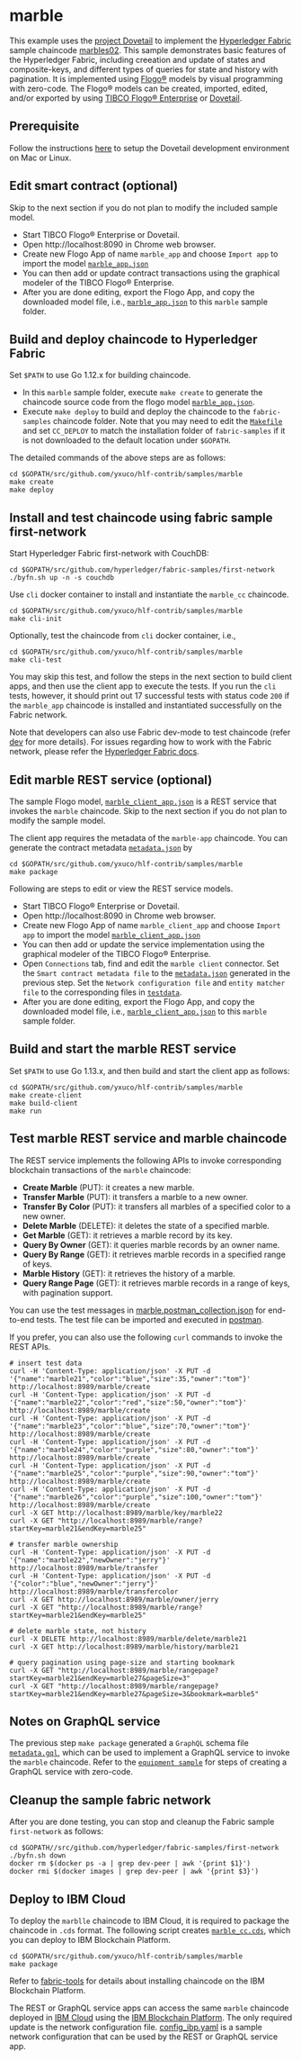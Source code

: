 # marble

This example uses the [project Dovetail](https://tibcosoftware.github.io/dovetail/) to implement the [Hyperledger Fabric](https://www.hyperledger.org/projects/fabric) sample chaincode [marbles02](https://github.com/hyperledger/fabric-samples/tree/release-1.4/chaincode/marbles02).  This sample demonstrates basic features of the Hyperledger Fabric, including creeation and update of states and composite-keys, and different types of queries for state and history with pagination. It is implemented using [Flogo®](https://www.flogo.io/) models by visual programming with zero-code.  The Flogo® models can be created, imported, edited, and/or exported by using [TIBCO Flogo® Enterprise](https://docs.tibco.com/products/tibco-flogo-enterprise-2-8-0) or [Dovetail](https://github.com/TIBCOSoftware/dovetail).

## Prerequisite
Follow the instructions [here](../../development.md) to setup the Dovetail development environment on Mac or Linux.

## Edit smart contract (optional)
Skip to the next section if you do not plan to modify the included sample model.

- Start TIBCO Flogo® Enterprise or Dovetail.
- Open http://localhost:8090 in Chrome web browser.
- Create new Flogo App of name `marble_app` and choose `Import app` to import the model [`marble_app.json`](marble_app.json)
- You can then add or update contract transactions using the graphical modeler of the TIBCO Flogo® Enterprise.
- After you are done editing, export the Flogo App, and copy the downloaded model file, i.e., [`marble_app.json`](marble_app.json) to this `marble` sample folder.

## Build and deploy chaincode to Hyperledger Fabric
Set `$PATH` to use Go 1.12.x for building chaincode.

- In this `marble` sample folder, execute `make create` to generate the chaincode source code from the flogo model [`marble_app.json`](marble_app.json).
- Execute `make deploy` to build and deploy the chaincode to the `fabric-samples` chaincode folder.  Note that you may need to edit the [`Makefile`](Makefile) and set `CC_DEPLOY` to match the installation folder of `fabric-samples` if it is not downloaded to the default location under `$GOPATH`.

The detailed commands of the above steps are as follows:
```
cd $GOPATH/src/github.com/yxuco/hlf-contrib/samples/marble
make create
make deploy
```

## Install and test chaincode using fabric sample first-network
Start Hyperledger Fabric first-network with CouchDB:
```
cd $GOPATH/src/github.com/hyperledger/fabric-samples/first-network
./byfn.sh up -n -s couchdb
```
Use `cli` docker container to install and instantiate the `marble_cc` chaincode.
```
cd $GOPATH/src/github.com/yxuco/hlf-contrib/samples/marble
make cli-init
```

Optionally, test the chaincode from `cli` docker container, i.e.,
```
cd $GOPATH/src/github.com/yxuco/hlf-contrib/samples/marble
make cli-test
```
You may skip this test, and follow the steps in the next section to build client apps, and then use the client app to execute the tests. If you run the `cli` tests, however, it should print out 17 successful tests with status code `200` if the `marble_app` chaincode is installed and instantiated successfully on the Fabric network.

Note that developers can also use Fabric dev-mode to test chaincode (refer [dev](./dev.md) for more details).  For issues regarding how to work with the Fabric network, please refer the [Hyperledger Fabric docs](https://hyperledger-fabric.readthedocs.io/en/latest/build_network.html).

## Edit marble REST service (optional)
The sample Flogo model, [`marble_client_app.json`](marble_client_app.json) is a REST service that invokes the `marble` chaincode.  Skip to the next section if you do not plan to modify the sample model.

The client app requires the metadata of the `marble-app` chaincode. You can generate the contract metadata [`metadata.json`](contract-metadata/metadata.json) by
```
cd $GOPATH/src/github.com/yxuco/hlf-contrib/samples/marble
make package
```
Following are steps to edit or view the REST service models.
- Start TIBCO Flogo® Enterprise or Dovetail.
- Open http://localhost:8090 in Chrome web browser.
- Create new Flogo App of name `marble_client_app` and choose `Import app` to import the model [`marble_client_app.json`](marble_client_app.json)
- You can then add or update the service implementation using the graphical modeler of the TIBCO Flogo® Enterprise.
- Open `Connections` tab, find and edit the `marble client` connector.  Set the `Smart contract metadata file` to the [`metadata.json`](contract-metadata/metadata.json) generated in the previous step. Set the `Network configuration file` and `entity matcher file` to the corresponding files in [`testdata`](../../testdata).
- After you are done editing, export the Flogo App, and copy the downloaded model file, i.e., [`marble_client_app.json`](marble_client_app.json) to this `marble` sample folder.

## Build and start the marble REST service
Set `$PATH` to use Go 1.13.x, and then build and start the client app as follows:
```
cd $GOPATH/src/github.com/yxuco/hlf-contrib/samples/marble
make create-client
make build-client
make run
```

## Test marble REST service and marble chaincode
The REST service implements the following APIs to invoke corresponding blockchain transactions of the `marble` chaincode:
- **Create Marble** (PUT): it creates a new marble.
- **Transfer Marble** (PUT): it transfers a marble to a new owner.
- **Transfer By Color** (PUT): it transfers all marbles of a specified color to a new owner.
- **Delete Marble** (DELETE): it deletes the state of a specified marble.
- **Get Marble** (GET): it retrieves a marble record by its key.
- **Query By Owner** (GET): it queries marble records by an owner name.
- **Query By Range** (GET): it retrieves marble records in a specified range of keys.
- **Marble History** (GET): it retrieves the history of a marble.
- **Query Range Page** (GET): it retrieves marble records in a range of keys, with pagination support.

You can use the test messages in [marble.postman_collection.json](marble.postman_collection.json) for end-to-end tests.  The test file can be imported and executed in [postman](https://www.getpostman.com/downloads/).

If you prefer, you can also use the following `curl` commands to invoke the REST APIs.
```
# insert test data
curl -H 'Content-Type: application/json' -X PUT -d '{"name":"marble21","color":"blue","size":35,"owner":"tom"}' http://localhost:8989/marble/create
curl -H 'Content-Type: application/json' -X PUT -d '{"name":"marble22","color":"red","size":50,"owner":"tom"}' http://localhost:8989/marble/create
curl -H 'Content-Type: application/json' -X PUT -d '{"name":"marble23","color":"blue","size":70,"owner":"tom"}' http://localhost:8989/marble/create
curl -H 'Content-Type: application/json' -X PUT -d '{"name":"marble24","color":"purple","size":80,"owner":"tom"}' http://localhost:8989/marble/create
curl -H 'Content-Type: application/json' -X PUT -d '{"name":"marble25","color":"purple","size":90,"owner":"tom"}' http://localhost:8989/marble/create
curl -H 'Content-Type: application/json' -X PUT -d '{"name":"marble26","color":"purple","size":100,"owner":"tom"}' http://localhost:8989/marble/create
curl -X GET http://localhost:8989/marble/key/marble22
curl -X GET "http://localhost:8989/marble/range?startKey=marble21&endKey=marble25"

# transfer marble ownership
curl -H 'Content-Type: application/json' -X PUT -d '{"name":"marble22","newOwner":"jerry"}' http://localhost:8989/marble/transfer
curl -H 'Content-Type: application/json' -X PUT -d '{"color":"blue","newOwner":"jerry"}' http://localhost:8989/marble/transfercolor
curl -X GET http://localhost:8989/marble/owner/jerry
curl -X GET "http://localhost:8989/marble/range?startKey=marble21&endKey=marble25"

# delete marble state, not history
curl -X DELETE http://localhost:8989/marble/delete/marble21
curl -X GET http://localhost:8989/marble/history/marble21

# query pagination using page-size and starting bookmark
curl -X GET "http://localhost:8989/marble/rangepage?startKey=marble21&endKey=marble27&pageSize=3"
curl -X GET "http://localhost:8989/marble/rangepage?startKey=marble21&endKey=marble27&pageSize=3&bookmark=marble5"
```

## Notes on GraphQL service
The previous step `make package` generated a `GraphQL` schema file [`metadata.gql`](contract-metadata/metadata.gql), which can be used to implement a GraphQL service to invoke the `marble` chaincode.  Refer to the [`equipment sample`](../equipment) for steps of creating a GraphQL service with zero-code.

## Cleanup the sample fabric network
After you are done testing, you can stop and cleanup the Fabric sample `first-network` as follows:
```
cd $GOPATH//src/github.com/hyperledger/fabric-samples/first-network
./byfn.sh down
docker rm $(docker ps -a | grep dev-peer | awk '{print $1}')
docker rmi $(docker images | grep dev-peer | awk '{print $3}')
```

## Deploy to IBM Cloud
To deploy the `marblle` chaincode to IBM Cloud, it is required to package the chaincode in `.cds` format.  The following script creates [`marble_cc.cds`](marble_cc.cds), which you can deploy to IBM Blockchain Platform.
```
cd $GOPATH/src/github.com/yxuco/hlf-contrib/samples/marble
make package
```
Refer to [fabric-tools](../../fabric-tools) for details about installing chaincode on the IBM Blockchain Platform.

The REST or GraphQL service apps can access the same `marble` chaincode deployed in [IBM Cloud](https://cloud.ibm.com) using the [IBM Blockchain Platform](https://cloud.ibm.com/catalog/services/blockchain-platform-20). The only required update is the network configuration file.  [config_ibp.yaml](../../testdata/config_ibp.yaml) is a sample network configuration that can be used by the REST or GraphQL service app.
